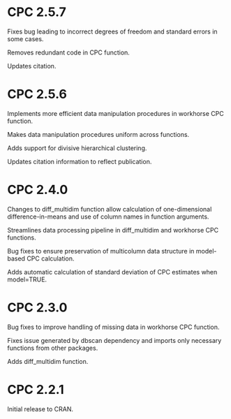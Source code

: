 # CPC 2.5.7

Fixes bug leading to incorrect degrees of freedom and standard errors in some cases.

Removes redundant code in CPC function.

Updates citation.

# CPC 2.5.6

Implements more efficient data manipulation procedures in workhorse CPC function.

Makes data manipulation procedures uniform across functions.

Adds support for divisive hierarchical clustering.

Updates citation information to reflect publication.

# CPC 2.4.0

Changes to diff_multidim function allow calculation of one-dimensional difference-in-means and use of column names in function arguments.

Streamlines data processing pipeline in diff_multidim and workhorse CPC functions.

Bug fixes to ensure preservation of multicolumn data structure in model-based CPC calculation.

Adds automatic calculation of standard deviation of CPC estimates when model=TRUE.

# CPC 2.3.0

Bug fixes to improve handling of missing data in workhorse CPC function.

Fixes issue generated by dbscan dependency and imports only necessary functions from other packages.

Adds diff_multidim function.

# CPC 2.2.1

Initial release to CRAN.
